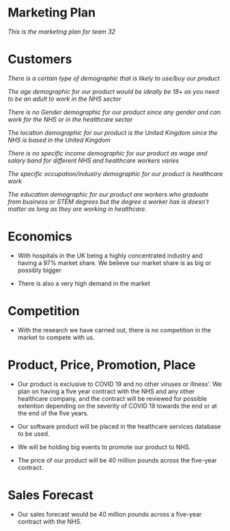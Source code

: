 # Marketing Plan

*This is the marketing plan for team 32*


# Customers

*There is a certain type of demographic that is likely to use/buy our product*

*The age demographic for our product would be ideally be 18+ as you need to be an adult to work in the NHS sector*

*There is no Gender demographic for our product since any gender and can work for the NHS or in the healthcare sector*

*The location demographic for our product is the United Kingdom since the NHS is based in the United Kingdom*

*There is no specific income demographic for our product as wage and salary band for different NHS and healthcare workers varies*

*The specific occupation/industry demographic for our product is healthcare work*

*The education demographic for our product are workers who graduate from business or STEM degrees but the degree a worker has is doesn't matter as long as they are working in healthcare.*


# Economics
* With hospitals in the UK being a highly concentrated industry and having a 97% market share. We believe our market share is as big or possibly bigger

* There is also a very high demand in the market


# Competition
* With the research we have carried out, there is no competition in the market to compete with us.


# Product, Price, Promotion, Place
* Our product is exclusive to COVID 19 and no other viruses or illness'. We plan on having a five year contract with the NHS and any other healthcare company, and the contract will be reviewed for possible extention depending on the severity of COVID 19 towards the end or at the end of the five years.

* Our software product will be placed in the healthcare services database to be used.

* We will be holding big events to promote our product to NHS.

* The price of our product will be 40 million pounds across the five-year contract.
# Sales Forecast
* Our sales forecast would be 40 million pounds across a five-year contract with the NHS.

